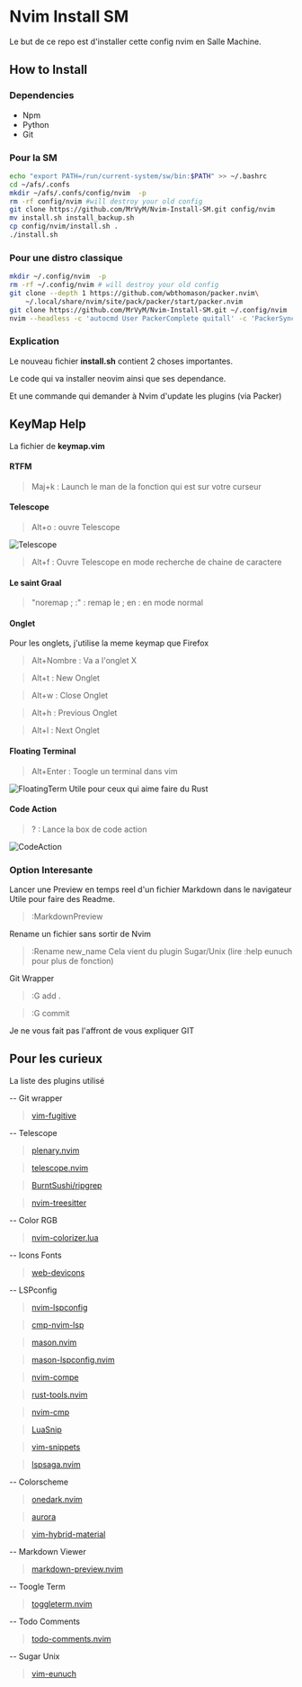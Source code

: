 # Nvim Install SM

Le but de ce repo est d'installer cette config nvim en Salle Machine.

## How to Install

### Dependencies 
- Npm 
- Python
- Git
### Pour la SM
```bash
echo "export PATH=/run/current-system/sw/bin:$PATH" >> ~/.bashrc
cd ~/afs/.confs
mkdir ~/afs/.confs/config/nvim  -p
rm -rf config/nvim #will destroy your old config
git clone https://github.com/MrVyM/Nvim-Install-SM.git config/nvim 
mv install.sh install_backup.sh
cp config/nvim/install.sh .
./install.sh
```

### Pour une distro classique 
```bash
mkdir ~/.config/nvim  -p
rm -rf ~/.config/nvim # will destroy your old config
git clone --depth 1 https://github.com/wbthomason/packer.nvim\
    ~/.local/share/nvim/site/pack/packer/start/packer.nvim
git clone https://github.com/MrVyM/Nvim-Install-SM.git ~/.config/nvim 
nvim --headless -c 'autocmd User PackerComplete quitall' -c 'PackerSync' 2> /dev/null &
```

### Explication
Le nouveau fichier **install.sh** contient 2 choses importantes.

Le code qui va installer neovim ainsi que ses dependance.

Et une commande qui demander à Nvim d'update les plugins (via Packer)


## KeyMap Help

La fichier de **keymap.vim**

#### RTFM
> Maj+k : Launch le man de la fonction qui est sur votre curseur

#### Telescope
> Alt+o : ouvre Telescope

![Telescope](./telescope.png)

> Alt+f : Ouvre Telescope en mode recherche de chaine de caractere

#### Le saint Graal
> "noremap ; :" : remap le ; en : en mode normal

#### Onglet
Pour les onglets, j'utilise la meme keymap que Firefox
> Alt+Nombre : Va a l'onglet X

> Alt+t : New Onglet

> Alt+w : Close Onglet 

> Alt+h : Previous Onglet

> Alt+l : Next Onglet

#### Floating Terminal
> Alt+Enter : Toogle un terminal dans vim

![FloatingTerm](./floating_term.png)
Utile pour ceux qui aime faire du Rust

#### Code Action
> ? : Lance la box de code action

![CodeAction](./code_action.png)

### Option Interesante
Lancer une Preview en temps reel d'un fichier Markdown dans le navigateur
Utile pour faire des Readme.
> :MarkdownPreview

Rename un fichier sans sortir de Nvim
> :Rename new_name
Cela vient du plugin Sugar/Unix (lire :help eunuch pour plus de fonction) 

Git Wrapper
> :G add .

> :G commit 

Je ne vous fait pas l'affront de vous expliquer GIT

## Pour les curieux
La liste des plugins utilisé

-- Git wrapper

> [vim-fugitive](https://github.com/tpope/vim-fugitive)

-- Telescope

> [plenary.nvim](https://github.com/nvim-lua/plenary.nvim)

> [telescope.nvim](https://github.com/nvim-telescope/telescope.nvim)

> [BurntSushi/ripgrep](https://github.com/BurntSushi/ripgrep)

> [nvim-treesitter](https://github.com/nvim-treesitter/nvim-treesitter)

-- Color RGB

> [nvim-colorizer.lua](https://github.com/norcalli/nvim-colorizer.lua)

-- Icons Fonts

> [web-devicons](https://github.com/kyazdani42/nvim-web-devicons)

-- LSPconfig

> [nvim-lspconfig](https://github.com/neovim/nvim-lspconfig)

> [cmp-nvim-lsp](https://github.com/hrsh7th/cmp-nvim-lsp)

> [mason.nvim](https://github.com/williamboman/mason.nvim)

> [mason-lspconfig.nvim](https://github.com/williamboman/mason-lspconfig.nvim)

> [nvim-compe](https://github.com/hrsh7th/nvim-compe)

> [rust-tools.nvim](https://github.com/simrat39/rust-tools.nvim)

> [nvim-cmp](https://github.com/hrsh7th/nvim-cmp)

> [LuaSnip](https://github.com/L3MON4D3/LuaSnip)

> [vim-snippets](https://github.com/honza/vim-snippets)

> [lspsaga.nvim](https://github.com/nvimdev/lspsaga.nvim)

-- Colorscheme

> [onedark.nvim](https://github.com/navarasu/onedark.nvim)

> [aurora](https://github.com/ray-x/aurora)

> [vim-hybrid-material](https://github.com/kristijanhusak/vim-hybrid-material)

-- Markdown Viewer

> [markdown-preview.nvim](https://github.com/iamcco/markdown-preview.nvim)

-- Toogle Term

> [toggleterm.nvim](https://github.com/akinsho/toggleterm.nvim)

-- Todo Comments

> [todo-comments.nvim](https://github.com/folke/todo-comments.nvim)

-- Sugar Unix

> [vim-eunuch](https://github.com/tpope/vim-eunuch)

